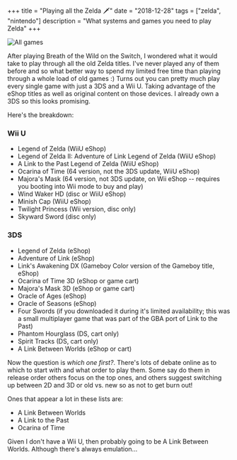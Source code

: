 +++
title = "Playing all the Zelda 🗡️"
date = "2018-12-28"
tags = ["zelda", "nintendo"] 
description = "What systems and games you need to play Zelda"
+++

![All games](/images/allzelda.png)

After playing Breath of the Wild on the Switch, I wondered what it would take to play through all the old Zelda titles. I've never played any of them before and so what better way to spend my limited free time than playing through a whole load of old games :) Turns out you can pretty much play every single game with just a 3DS and a Wii U. Taking advantage of the eShop titles as well as original content on those devices. I already own a 3DS so this looks promising.

Here's the breakdown:

### Wii U

* Legend of Zelda (WiiU eShop)
* Legend of Zelda II: Adventure of Link Legend of Zelda (WiiU eShop)
* A Link to the Past Legend of Zelda (WiiU eShop)
* Ocarina of Time (64 version, not the 3DS update, WiiU eShop)
* Majora's Mask (64 version, not 3DS update, on Wii eShop -- requires you booting into Wii mode to buy and play)
* Wind Waker HD (disc or WiiU eShop)
* Minish Cap (WiiU eShop)
* Twilight Princess (Wii version, disc only)
* Skyward Sword (disc only)

### 3DS

* Legend of Zelda (eShop)
* Adventure of Link (eShop)
* Link's Awakening DX (Gameboy Color version of the Gameboy title, eShop)
* Ocarina of Time 3D (eShop or game cart)
* Majora's Mask 3D (eShop or game cart)
* Oracle of Ages (eShop)
* Oracle of Seasons (eShop)
* Four Swords (if you downloaded it during it's limited availability; this was a small multiplayer game that was part of the GBA port of Link to the Past)
* Phantom Hourglass (DS, cart only)
* Spirit Tracks (DS, cart only)
* A Link Between Worlds (eShop or cart)

Now the question is *which one first?*. There's lots of debate online as to which to start with and what order to play them. Some say do them in release order others focus on the top ones, and others suggest switching up between 2D and 3D or old vs. new so as not to get burn out!

Ones that appear a lot in these lists are:

* A Link Between Worlds
* A Link to the Past
* Ocarina of Time

Given I don't have a Wii U, then probably going to be A Link Between Worlds. Although there's always emulation...
